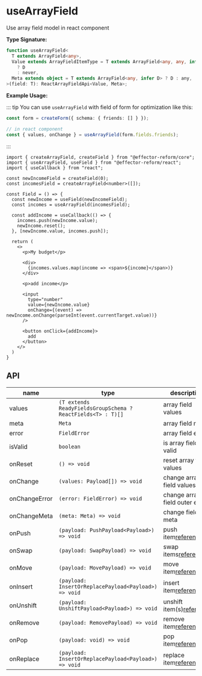 # useArrayField

Use array field model in react component

__Type Signature:__

```ts
function useArrayField<
  T extends ArrayField<any>,
  Value extends ArrayFieldItemType = T extends ArrayField<any, any, infer D>
    ? D
    : never,
  Meta extends object = T extends ArrayField<any, infer D> ? D : any,
>(field: T): ReactArrayFieldApi<Value, Meta>;
```

__Example Usage:__

::: tip
You can use `useArrayField` with field of form for optimization like this:

```ts
const form = createForm({ schema: { friends: [] } });

// in react component
const { values, onChange } = useArrayField(form.fields.friends);
```

:::

```tsx
import { createArrayField, createField } from "@effector-reform/core";
import { useArrayField, useField } from "@effector-reform/react";
import { useCallback } from "react";

const newIncomeField = createField(0);
const incomesField = createArrayField<number>([]);

const Field = () => {
  const newIncome = useField(newIncomeField);
  const incomes = useArrayField(incomesField);

  const addIncome = useCallback(() => {
    incomes.push(newIncome.value);
    newIncome.reset();
  }, [newIncome.value, incomes.push]);

  return (
    <>
      <p>My budget</p>

      <div>
        {incomes.values.map(income => <span>${income}</span>)}
      </div>

      <p>add income</p>

      <input
        type="number"
        value={newIncome.value}
        onChange={(event) => newIncome.onChange(parseInt(event.currentTarget.value))}
      />

      <button onClick={addIncome}>
        add
      </button>
    </>
  )
}
```

## API

| name          | type                                                          | description                                         |
| ------------- | ------------------------------------------------------------- | --------------------------------------------------- |
| values        | `(T extends ReadyFieldsGroupSchema ? ReactFields<T> : T)[]` | array field values                                  |
| meta          | `Meta`                                                      | array field meta                                    |
| error         | `FieldError`                                                | array field error                                   |
| isValid       | `boolean`                                                   | is array field valid                                |
| onReset       | `() => void`                                                | reset array field values                            |
| onChange      | `(values: Payload[]) => void`                               | change array field values                           |
| onChangeError | `(error: FieldError) => void`                               | change array field outer error                      |
| onChangeMeta  | `(meta: Meta) => void`                                      | change field meta                                   |
| onPush        | `(payload: PushPayload<Payload>) => void`                   | push item[reference](../core/create-array-field)       |
| onSwap        | `(payload: SwapPayload) => void`                            | swap items[reference](../core/create-array-field)      |
| onMove        | `(payload: MovePayload) => void`                            | move item[reference](../core/create-array-field)       |
| onInsert      | `(payload: InsertOrReplacePayload<Payload>) => void`        | insert item[reference](../core/create-array-field)     |
| onUnshift     | `(payload: UnshiftPayload<Payload>) => void`                | unshift item(s)[reference](../core/create-array-field) |
| onRemove      | `(payload: RemovePayload) => void`                          | remove item[reference](../core/create-array-field)     |
| onPop         | `(payload: void) => void`                                   | pop item[reference](../core/create-array-field)        |
| onReplace     | `(payload: InsertOrReplacePayload<Payload>) => void`        | replace item[reference](../core/create-array-field)    |
